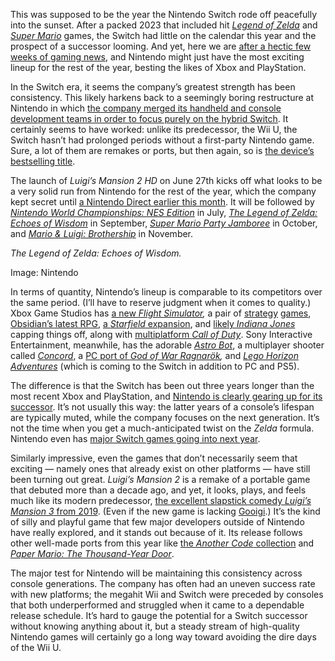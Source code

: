 This was supposed to be the year the Nintendo Switch rode off peacefully into the sunset. After a packed 2023 that included hit [*Legend of Zelda*](/23718926/zelda-tears-of-the-kingdom-review-nintendo-switch) and [*Super Mario*](/23920647/super-mario-bros-wonder-review-nintendo-switch) games, the Switch had little on the calendar this year and the prospect of a successor looming. And yet, here we are [after a hectic few weeks of gaming news](/24170561/summer-game-fest-2024-trailers-news-geoff-keighley), and Nintendo might just have the most exciting lineup for the rest of the year, besting the likes of Xbox and PlayStation.

In the Switch era, it seems the company’s greatest strength has been consistency. This likely harkens back to a seemingly boring restructure at Nintendo in which [the company merged its handheld and console development teams in order to focus purely on the hybrid Switch](/2018/6/20/17478950/nintendo-switch-structure-success-shinya-takahashi-interview). It certainly seems to have worked: unlike its predecessor, the Wii U, the Switch hasn’t had prolonged periods without a first-party Nintendo game. Sure, a lot of them are remakes or ports, but then again, so is [the device’s bestselling title](/2023/11/1/23941695/mario-kart-8-deluxe-wave-6-dlc-tracks-release-date-characters).

The launch of *Luigi’s Mansion 2 HD* on June 27th kicks off what looks to be a very solid run from Nintendo for the rest of the year, which the company kept secret until [a Nintendo Direct earlier this month](/2024/6/18/24180183/nintendo-direct-june-2024-news-trailers). It will be followed by [*Nintendo World Championships: NES Edition*](/2024/5/8/24151970/nintendo-world-championships-nes-edition-switch-release-date) in July, [*The Legend of Zelda: Echoes of Wisdom*](/24180615/legend-of-zelda-echoes-of-wisdom-trailer-nintendo-direct) in September, [*Super Mario Party Jamboree*](/2024/6/18/24180977/a-new-mario-party-game-is-here-to-ruin-your-family-relationships) in October, and [*Mario & Luigi: Brothership*](/24180608/mario-and-luigi-brothership-release-date-nintendo-direct) in November.

*The Legend of Zelda: Echoes of Wisdom.*

Image: Nintendo

In terms of quantity, Nintendo’s lineup is comparable to its competitors over the same period. (I’ll have to reserve judgment when it comes to quality.) Xbox Game Studios has [a new *Flight Simulator*](/2024/6/9/24173672/microsoft-flight-simulator-2024-november-19th-release-date-trailer)*,* a pair of [strategy](/2024/6/9/24172089/welcome-to-the-age-of-mythology) [games](https://go.skimresources.com/?id=1025X1701640&xs=1&url=https%3A%2F%2Fstore.steampowered.com%2Fapp%2F2021880%2FAra_History_Untold%2F), [Obsidian’s latest RPG](/2024/6/9/24173678/heres-another-look-at-avowed-coming-in-2024), [a *Starfield* expansion](/24172097/starfield-shattered-space-expansion-xbox-bethesda-release-date-trailer-date), and [likely *Indiana Jones*](/2024/6/9/24174850/heres-another-look-at-the-new-indiana-jones-game) capping things off, along with [multiplatform *Call of Duty*](/2024/6/9/24173669/call-of-duty-black-ops-6-release-date-october-25th). Sony Interactive Entertainment, meanwhile, has the adorable [*Astro Bot*](/24167370/astro-bot-ps5-sequel-trailer-date), a multiplayer shooter called [*Concord*](/2024/5/30/24168249/an-intro-to-sonys-next-multiplayer-shooter), a [PC port of *God of War Ragnarök*](/24168045/god-of-war-pc-release-date-ps5-state-of-play)*,* and [*Lego Horizon Adventures*](/2024/6/7/24172801/lego-horizon-adventures-ps5-trailer-summer-game-fest) (which is coming to the Switch in addition to PC and PS5).

The difference is that the Switch has been out three years longer than the most recent Xbox and PlayStation, and [Nintendo is clearly gearing up for its successor](/24051677/nintendo-switch-2-pro-rumors-news). It’s not usually this way: the latter years of a console’s lifespan are typically muted, while the company focuses on the next generation. It’s not the time when you get a much-anticipated twist on the *Zelda* formula. Nintendo even has [major Switch games going into next year](/23768041/metroid-prime-4-nintendo-direct-trailer).

Similarly impressive, even the games that don’t necessarily seem that exciting — namely ones that already exist on other platforms — have still been turning out great. *Luigi’s Mansion 2* is a remake of a portable game that debuted more than a decade ago, and yet, it looks, plays, and feels much like its modern predecessor, [the excellent slapstick comedy *Luigi’s Mansion 3* from 2019](/2019/10/31/20942003/luigis-mansion-3-review-nintendo-switch-gooigi-comedy). (Even if the new game is lacking [Gooigi](/2019/6/13/18668931/luigis-mansion-3-nintendo-switch-interview-gooigi-e3-2019).) It’s the kind of silly and playful game that few major developers outside of Nintendo have really explored, and it stands out because of it. Its release follows other well-made ports from this year like [the *Another Code* collection](/24041577/another-code-recollection-review-nintendo-switch) and [*Paper Mario: The Thousand-Year Door*](/24162364/paper-mario-rpg-nintendo-switch).

The major test for Nintendo will be maintaining this consistency across console generations. The company has often had an uneven success rate with new platforms; the megahit Wii and Switch were preceded by consoles that both underperformed and struggled when it came to a dependable release schedule. It’s hard to gauge the potential for a Switch successor without knowing anything about it, but a steady stream of high-quality Nintendo games will certainly go a long way toward avoiding the dire days of the Wii U.
